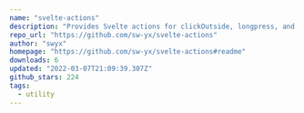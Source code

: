 ```yaml
---
name: "svelte-actions"
description: "Provides Svelte actions for clickOutside, longpress, and more."
repo_url: "https://github.com/sw-yx/svelte-actions"
author: "swyx"
homepage: "https://github.com/sw-yx/svelte-actions#readme"
downloads: 6
updated: "2022-03-07T21:09:39.307Z"
github_stars: 224
tags: 
  - utility
---
```

